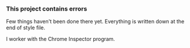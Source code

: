 ### This project contains errors

Few things haven't been done there yet. Everything is written down at the end of style file.

I worker with the Chrome Inspector program.
